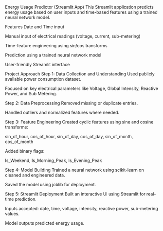 Energy Usage Predictor (Streamlit App)
This Streamlit application predicts energy usage based on user inputs and time-based features using a trained neural network model. 

Features
Date and Time input

Manual input of electrical readings (voltage, current, sub-metering)

Time-feature engineering using sin/cos transforms

Prediction using a trained neural network model

User-friendly Streamlit interface

Project Approach
Step 1: Data Collection and Understanding
Used publicly available power consumption dataset.

Focused on key electrical parameters like Voltage, Global Intensity, Reactive Power, and Sub Metering.

Step 2: Data Preprocessing
Removed missing or duplicate entries.

Handled outliers and normalized features where needed.

Step 3: Feature Engineering
Created cyclic features using sine and cosine transforms:

sin_of_hour, cos_of_hour, sin_of_day, cos_of_day, sin_of_month, cos_of_month

Added binary flags:

Is_Weekend, Is_Morning_Peak, Is_Evening_Peak

Step 4: Model Building
Trained a neural network using scikit-learn on cleaned and engineered data.

Saved the model using joblib for deployment.

Step 5: Streamlit Deployment
Built an interactive UI using Streamlit for real-time prediction.

Inputs accepted: date, time, voltage, intensity, reactive power, sub-metering values.

Model outputs predicted energy usage.
